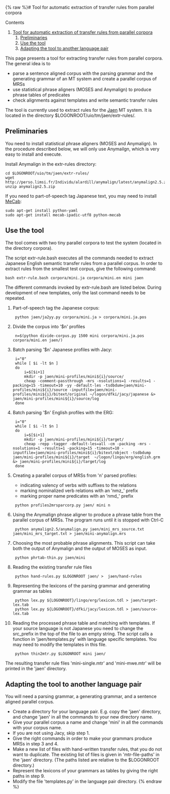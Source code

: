 {% raw %}# Tool for automatic extraction of transfer rules from parallel corpora

Contents

1. [Tool for automatic extraction of transfer rules from parallel
corpora](../MtRuleExtraction#Tool_for_automatic_extraction_of_transfer_rules_from_parallel_corpora)
   1. [Preliminaries](../MtRuleExtraction#Preliminaries)
   2. [Use the tool](../MtRuleExtraction#Use_the_tool)
   3. [Adapting the tool to another language
pair](../MtRuleExtraction#Adapting_the_tool_to_another_language_pair)

This page presents a tool for extracting transfer rules from parallel
corpora. The general idea is to

- parse a sentence aligned corpus with the parsing grammar and the
generating grammar of an MT system and create a parallel corpus of
MRSs
- use statistical phrase aligners (MOSES and Anymalign) to produce
phrase tables of predicates
- check alignments against templates and write semantic transfer rules

The tool is currently used to extract rules for the [Jaen](../MtJaen) MT
system. It is located in the directory
$LOGONROOT/uio/tm/jaen/extr-rules/.

## Preliminaries

You need to install statistical phrase aligners (MOSES and Anymalign).
In the procedure described below, we will only use Anymailgn, which is
very easy to install and execute.

Install Anymalign in the extr-rules directory:

    cd $LOGONROOT/uio/tm/jaen/extr-rules/
    wget http://perso.limsi.fr/Individu/alardill/anymalign/latest/anymalign2.5.zip
    unzip anymalign2.5.zip

If you need to part-of-speech tag Japanese text, you may need to install
[MeCab](/MeCab):

    sudo apt-get install python-yaml
    sudo apt-get install mecab-ipadic-utf8 python-mecab

## Use the tool

The tool comes with two tiny parallel corpora to test the system
(located in the directory corpora).

The script extr-rule.bash executes all the commands needed to extract
Japanese English semantic transfer rules from a parallel corpus. In
order to extract rules from the smallest test corpus, give the following
command:

    bash extr-rule.bash corpora/mini.ja corpora/mini.en mini jaen

The different commands invoked by extr-rule.bash are listed below.
During development of new templates, only the last command needs to be
repeated.

1. Part-of-speech tag the Japanese corpus:
   
        python jaen/ja2yy.py corpora/mini.ja > corpora/mini.ja.pos
2. Divide the corpus into '$n' profiles
   
        n=$(python divide-corpus.py 1500 mini corpora/mini.ja.pos corpora/mini.en jaen/)
3. Batch parsing '$n' Japanese profiles with Jacy:
   
        i="0"
        while [ $i -lt $n ]
        do
            i=$[$i+1]
            mkdir -p jaen/mini-profiles/mini${i}/source/
            cheap -comment-passthrough -mrs -nsolutions=1 -results=1 -packing=15 -timeout=10 -yy -default-les -tsdbdum=jaen/mini-profiles/mini${i}/source -inputfile=jaen/mini-profiles/mini${i}/bitext/original ~/logon/dfki/jacy/japanese &> jaen/mini-profiles/mini${i}/source/log
        done 
4. Batch parsing '$n' English profiles with the ERG:
   
        i="0"
        while [ $i -lt $n ]
        do
            i=$[$i+1]
            mkdir -p jaen/mini-profiles/mini${i}/target/
            cheap -repp -tagger -default-les=all -cm -packing -mrs -nsolutions=1 -results=1 -packing=15 -timeout=10 -inputfile=jaen/mini-profiles/mini${i}/bitext/object -tsdbdump jaen/mini-profiles/mini${i}/target  ~/logon/lingo/erg/english.grm &> jaen/mini-profiles/mini${i}/target/log
        done
5. Creating a parallel corpus of MRSs from 'n' parsed profiles:
   
   - indicating valency of verbs with suffixes to the relations
   - marking nominalized verb relations with an 'nmz\_' prefix
   - marking proper name predicates with an 'nmd\_' prefix
   
   <!-- -->

   
        python profiles2mrsparcorp.py jaen/ mini n
6. Using the Anymalign phrase aligner to produce a phrase table from
the parallel corpus of MRSs. The program runs until it is stopped
with Ctrl-C
   
        python anymalign2.5/anymalign.py jaen/mini_mrs_source.txt jaen/mini_mrs_target.txt > jaen/mini-anymalign.mrs
7. Choosing the most probable phrase alignments. This script can take
both the output of Anymalign and the output of MOSES as input.
   
        python phrtab-thin.py jaen/mini
8. Reading the existing transfer rule files
   
        python hand-rules.py $LOGONROOT jaen/ >  jaen/hand-rules
9. Representing the lexicons of the parsing grammar and generating
grammar as tables
   
        python lex.py ${LOGONROOT}/lingo/erg/lexicon.tdl > jaen/target-lex.tab
        python lex.py ${LOGONROOT}/dfki/jacy/lexicon.tdl > jaen/source-lex.tab
10. Reading the processed phrase table and matching with templates. If
your source language is not Japanese you need to change the
src\_prefix in the top of the file to an empty string. The script
calls a function in 'jaen/templates.py' with language specific
templates. You may need to modify the templates in this file.
    
         python thin2mtr.py $LOGONROOT mini jaen/

The resulting transfer rule files 'mini-single.mtr' and 'mini-mwe.mtr'
will be printed in the 'jaen' directory.

## Adapting the tool to another language pair

You will need a parsing grammar, a generating grammar, and a sentence
aligned parallel corpus.

- Create a directory for your language pair. E.g. copy the 'jaen'
directory, and change 'jaen' in all the commands to your new
directory name.
- Give your parallel corpus a name and change 'mini' in all the
commands with your corpus name.
- If you are not using Jacy, skip step 1.
- Give the right commands in order to make your grammars produce MRSs
in step 3 and 4.
- Make a new list of files with hand-written transfer rules, that you
do not want to duplicate. The existing list of files is given in
'mtr-file-paths' in the 'jaen' directory. (The paths listed are
relative to the $LOGONROOT directory.)
- Represent the lexicons of your grammars as tables by giving the
right paths in step 9.
- Modify the file 'templates.py' in the language pair directory.
<update date omitted for speed>{% endraw %}